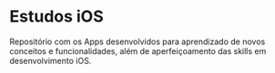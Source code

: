 # Estudos iOS

Repositório com os Apps desenvolvidos para aprendizado de novos conceitos e funcionalidades, além de aperfeiçoamento das skills em desenvolvimento iOS.

